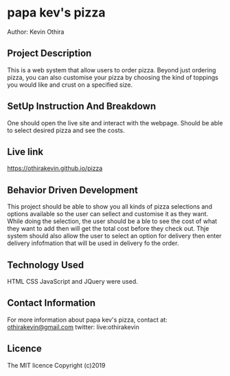 # papa kev's pizza
Author: Kevin Othira

## Project Description
This is a web system that allow users to order pizza.
Beyond just ordering pizza, you can also customise your pizza by choosing the kind of toppings you would like and crust on a specified size.

## SetUp Instruction And Breakdown
One should open the live site and interact with the webpage. Should be able to select desired pizza and see the costs.


## Live link
https://othirakevin.github.io/pizza


## Behavior Driven Development
This project should be able to show you all kinds of pizza selections and options available so the user can sellect and customise it as they want. 
While doing the selection, the user should be a ble to see the cost of what they want to add then will get the total cost before they check out.
Thje system should also allow the user to select an option for delivery then enter delivery infofmation that will be used in delivery fo the order.

## Technology Used
HTML CSS JavaScript and JQuery were used.

## Contact Information
For more information about papa kev's pizza, contact at: 
othirakevin@gmail.com
twitter: live:othirakevin

## Licence
The MIT licence
Copyright (c)2019